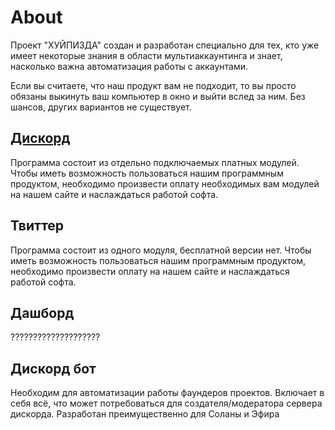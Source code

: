 # About

Проект "ХУЙПИЗДА" создан и разработан специально для тех, кто уже имеет некоторые знания в области мультиаккаунтинга и знает, насколько важна автоматизация работы с аккаунтами.

Если вы считаете, что наш продукт вам не подходит, то вы просто обязаны выкинуть ваш компьютер в окно и выйти вслед за ним. Без шансов, других вариантов не существует.

## [Дискорд](discord-space/opisanie-programmy.md)

Программа состоит из отдельно подключаемых платных модулей. Чтобы иметь возможность пользоваться нашим программным продуктом, необходимо произвести оплату необходимых вам модулей на нашем сайте и наслаждаться работой софта.&#x20;

## Твиттер

Программа состоит из одного модуля, бесплатной версии нет. Чтобы иметь возможность пользоваться нашим программным продуктом, необходимо произвести оплату на нашем сайте и наслаждаться работой софта.&#x20;

## Дашборд

????????????????????

## Дискорд бот

Необходим для автоматизации работы фаундеров проектов. Включает в себя всё, что может потребоваться для создателя/модератора сервера дискорда. Разработан преимущественно для Соланы и Эфира
